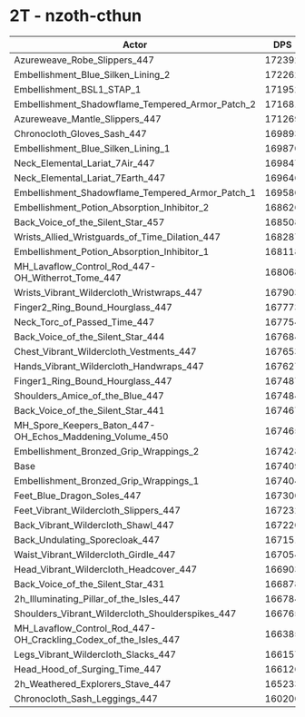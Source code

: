 # 2T - nzoth-cthun
| Actor | DPS | Increase |
|---|:---:|:---:|
|Azureweave_Robe_Slippers_447|172392|2.98%|
|Embellishment_Blue_Silken_Lining_2|172262|2.90%|
|Embellishment_BSL1_STAP_1|171952|2.71%|
|Embellishment_Shadowflame_Tempered_Armor_Patch_2|171681|2.55%|
|Azureweave_Mantle_Slippers_447|171269|2.31%|
|Chronocloth_Gloves_Sash_447|169893|1.48%|
|Embellishment_Blue_Silken_Lining_1|169870|1.47%|
|Neck_Elemental_Lariat_7Air_447|169847|1.46%|
|Neck_Elemental_Lariat_7Earth_447|169646|1.34%|
|Embellishment_Shadowflame_Tempered_Armor_Patch_1|169580|1.30%|
|Embellishment_Potion_Absorption_Inhibitor_2|168626|0.73%|
|Back_Voice_of_the_Silent_Star_457|168508|0.66%|
|Wrists_Allied_Wristguards_of_Time_Dilation_447|168287|0.52%|
|Embellishment_Potion_Absorption_Inhibitor_1|168118|0.42%|
|MH_Lavaflow_Control_Rod_447-OH_Witherrot_Tome_447|168068|0.39%|
|Wrists_Vibrant_Wildercloth_Wristwraps_447|167903|0.29%|
|Finger2_Ring_Bound_Hourglass_447|167773|0.22%|
|Neck_Torc_of_Passed_Time_447|167754|0.21%|
|Back_Voice_of_the_Silent_Star_444|167684|0.16%|
|Chest_Vibrant_Wildercloth_Vestments_447|167653|0.15%|
|Hands_Vibrant_Wildercloth_Handwraps_447|167627|0.13%|
|Finger1_Ring_Bound_Hourglass_447|167487|0.05%|
|Shoulders_Amice_of_the_Blue_447|167484|0.04%|
|Back_Voice_of_the_Silent_Star_441|167467|0.03%|
|MH_Spore_Keepers_Baton_447-OH_Echos_Maddening_Volume_450|167465|0.03%|
|Embellishment_Bronzed_Grip_Wrappings_2|167428|0.01%|
|Base|167409|0.00%|
|Embellishment_Bronzed_Grip_Wrappings_1|167404|0.00%|
|Feet_Blue_Dragon_Soles_447|167300|-0.07%|
|Feet_Vibrant_Wildercloth_Slippers_447|167232|-0.11%|
|Back_Vibrant_Wildercloth_Shawl_447|167220|-0.11%|
|Back_Undulating_Sporecloak_447|167151|-0.15%|
|Waist_Vibrant_Wildercloth_Girdle_447|167054|-0.21%|
|Head_Vibrant_Wildercloth_Headcover_447|166903|-0.30%|
|Back_Voice_of_the_Silent_Star_431|166878|-0.32%|
|2h_Illuminating_Pillar_of_the_Isles_447|166784|-0.37%|
|Shoulders_Vibrant_Wildercloth_Shoulderspikes_447|166765|-0.38%|
|MH_Lavaflow_Control_Rod_447-OH_Crackling_Codex_of_the_Isles_447|166385|-0.61%|
|Legs_Vibrant_Wildercloth_Slacks_447|166157|-0.75%|
|Head_Hood_of_Surging_Time_447|166126|-0.77%|
|2h_Weathered_Explorers_Stave_447|165233|-1.30%|
|Chronocloth_Sash_Leggings_447|160200|-4.31%|
